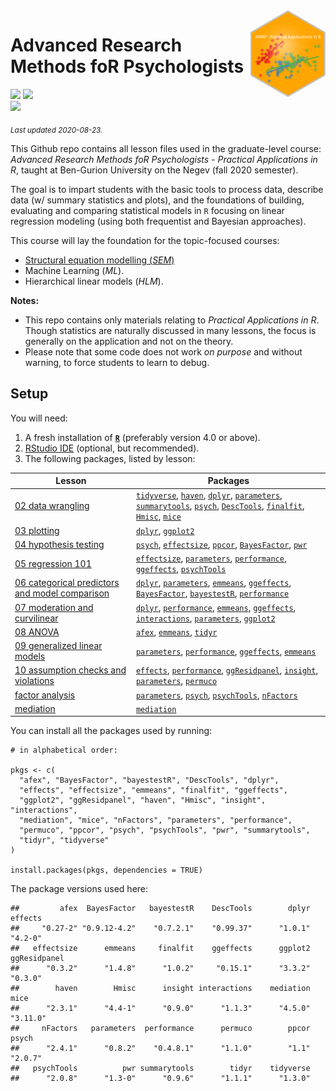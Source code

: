 
<img src='logo/BGUHex.png' align="right" height="139" />

# Advanced Research Methods foR Psychologists

[![](https://img.shields.io/badge/Open%20Educational%20Resources-Compatable-brightgreen)](https://creativecommons.org/about/program-areas/education-oer/)
[![](https://img.shields.io/badge/CC-BY--NC--SA%204.0-lightgray)](http://creativecommons.org/licenses/by-nc-sa/4.0/)  
[![](https://img.shields.io/badge/Language-R-blue)](http://cran.r-project.org/)

<sub>*Last updated 2020-08-23.*</sub>

This Github repo contains all lesson files used in the graduate-level
course: *Advanced Research Methods foR Psychologists - Practical
Applications in R*, taught at Ben-Gurion University on the Negev (fall
2020 semester).

The goal is to impart students with the basic tools to process data,
describe data (w/ summary statistics and plots), and the foundations of
building, evaluating and comparing statistical models in `R` focusing on
linear regression modeling (using both frequentist and Bayesian
approaches).

This course will lay the foundation for the topic-focused courses:

  - [Structural equation modelling
    (*SEM*)](https://github.com/mattansb/Structural-Equation-Modeling-foR-Psychologists)
  - Machine Learning (*ML*).
  - Hierarchical linear models (*HLM*).

**Notes:**

  - This repo contains only materials relating to *Practical
    Applications in R*. Though statistics are naturally discussed in
    many lessons, the focus is generally on the application and not on
    the theory.  
  - Please note that some code does not work *on purpose* and without
    warning, to force students to learn to debug.

## Setup

You will need:

1.  A fresh installation of [**`R`**](https://cran.r-project.org/)
    (preferably version 4.0 or above).
2.  [RStudio IDE](https://www.rstudio.com/products/rstudio/download/)
    (optional, but recommended).
3.  The following packages, listed by lesson:

| Lesson                                                                                                      | Packages                                                                                                                                                                                                                                                                                                                                                                                                                                                                                                                                                                                     |
| ----------------------------------------------------------------------------------------------------------- | -------------------------------------------------------------------------------------------------------------------------------------------------------------------------------------------------------------------------------------------------------------------------------------------------------------------------------------------------------------------------------------------------------------------------------------------------------------------------------------------------------------------------------------------------------------------------------------------- |
| [02 data wrangling](/02%20data%20wrangling)                                                                 | [`tidyverse`](https://CRAN.R-project.org/package=tidyverse), [`haven`](https://CRAN.R-project.org/package=haven), [`dplyr`](https://CRAN.R-project.org/package=dplyr), [`parameters`](https://CRAN.R-project.org/package=parameters), [`summarytools`](https://CRAN.R-project.org/package=summarytools), [`psych`](https://CRAN.R-project.org/package=psych), [`DescTools`](https://CRAN.R-project.org/package=DescTools), [`finalfit`](https://CRAN.R-project.org/package=finalfit), [`Hmisc`](https://CRAN.R-project.org/package=Hmisc), [`mice`](https://CRAN.R-project.org/package=mice) |
| [03 plotting](/03%20plotting)                                                                               | [`dplyr`](https://CRAN.R-project.org/package=dplyr), [`ggplot2`](https://CRAN.R-project.org/package=ggplot2)                                                                                                                                                                                                                                                                                                                                                                                                                                                                                 |
| [04 hypothesis testing](/04%20hypothesis%20testing)                                                         | [`psych`](https://CRAN.R-project.org/package=psych), [`effectsize`](https://CRAN.R-project.org/package=effectsize), [`ppcor`](https://CRAN.R-project.org/package=ppcor), [`BayesFactor`](https://CRAN.R-project.org/package=BayesFactor), [`pwr`](https://CRAN.R-project.org/package=pwr)                                                                                                                                                                                                                                                                                                    |
| [05 regression 101](/05%20regression%20101)                                                                 | [`effectsize`](https://CRAN.R-project.org/package=effectsize), [`parameters`](https://CRAN.R-project.org/package=parameters), [`performance`](https://CRAN.R-project.org/package=performance), [`ggeffects`](https://CRAN.R-project.org/package=ggeffects), [`psychTools`](https://CRAN.R-project.org/package=psychTools)                                                                                                                                                                                                                                                                    |
| [06 categorical predictors and model comparison](/06%20categorical%20predictors%20and%20model%20comparison) | [`dplyr`](https://CRAN.R-project.org/package=dplyr), [`parameters`](https://CRAN.R-project.org/package=parameters), [`emmeans`](https://CRAN.R-project.org/package=emmeans), [`ggeffects`](https://CRAN.R-project.org/package=ggeffects), [`BayesFactor`](https://CRAN.R-project.org/package=BayesFactor), [`bayestestR`](https://CRAN.R-project.org/package=bayestestR), [`performance`](https://CRAN.R-project.org/package=performance)                                                                                                                                                    |
| [07 moderation and curvilinear](/07%20moderation%20and%20curvilinear)                                       | [`dplyr`](https://CRAN.R-project.org/package=dplyr), [`performance`](https://CRAN.R-project.org/package=performance), [`emmeans`](https://CRAN.R-project.org/package=emmeans), [`ggeffects`](https://CRAN.R-project.org/package=ggeffects), [`interactions`](https://CRAN.R-project.org/package=interactions), [`parameters`](https://CRAN.R-project.org/package=parameters), [`ggplot2`](https://CRAN.R-project.org/package=ggplot2)                                                                                                                                                        |
| [08 ANOVA](/08%20ANOVA)                                                                                     | [`afex`](https://CRAN.R-project.org/package=afex), [`emmeans`](https://CRAN.R-project.org/package=emmeans), [`tidyr`](https://CRAN.R-project.org/package=tidyr)                                                                                                                                                                                                                                                                                                                                                                                                                              |
| [09 generalized linear models](/09%20generalized%20linear%20models)                                         | [`parameters`](https://CRAN.R-project.org/package=parameters), [`performance`](https://CRAN.R-project.org/package=performance), [`ggeffects`](https://CRAN.R-project.org/package=ggeffects), [`emmeans`](https://CRAN.R-project.org/package=emmeans)                                                                                                                                                                                                                                                                                                                                         |
| [10 assumption checks and violations](/10%20assumption%20checks%20and%20violations)                         | [`effects`](https://CRAN.R-project.org/package=effects), [`performance`](https://CRAN.R-project.org/package=performance), [`ggResidpanel`](https://CRAN.R-project.org/package=ggResidpanel), [`insight`](https://CRAN.R-project.org/package=insight), [`parameters`](https://CRAN.R-project.org/package=parameters), [`permuco`](https://CRAN.R-project.org/package=permuco)                                                                                                                                                                                                                 |
| [factor analysis](/factor%20analysis)                                                                       | [`parameters`](https://CRAN.R-project.org/package=parameters), [`psych`](https://CRAN.R-project.org/package=psych), [`psychTools`](https://CRAN.R-project.org/package=psychTools), [`nFactors`](https://CRAN.R-project.org/package=nFactors)                                                                                                                                                                                                                                                                                                                                                 |
| [mediation](/mediation)                                                                                     | [`mediation`](https://CRAN.R-project.org/package=mediation)                                                                                                                                                                                                                                                                                                                                                                                                                                                                                                                                  |

You can install all the packages used by running:

    # in alphabetical order:

    pkgs <- c(
      "afex", "BayesFactor", "bayestestR", "DescTools", "dplyr",
      "effects", "effectsize", "emmeans", "finalfit", "ggeffects",
      "ggplot2", "ggResidpanel", "haven", "Hmisc", "insight", "interactions",
      "mediation", "mice", "nFactors", "parameters", "performance",
      "permuco", "ppcor", "psych", "psychTools", "pwr", "summarytools",
      "tidyr", "tidyverse"
    )

    install.packages(pkgs, dependencies = TRUE)

The package versions used here:

    ##         afex  BayesFactor   bayestestR    DescTools        dplyr      effects 
    ##     "0.27-2" "0.9.12-4.2"    "0.7.2.1"    "0.99.37"      "1.0.1"      "4.2-0" 
    ##   effectsize      emmeans     finalfit    ggeffects      ggplot2 ggResidpanel 
    ##      "0.3.2"      "1.4.8"      "1.0.2"     "0.15.1"      "3.3.2"      "0.3.0" 
    ##        haven        Hmisc      insight interactions    mediation         mice 
    ##      "2.3.1"      "4.4-1"      "0.9.0"      "1.1.3"      "4.5.0"     "3.11.0" 
    ##     nFactors   parameters  performance      permuco        ppcor        psych 
    ##      "2.4.1"      "0.8.2"    "0.4.8.1"      "1.1.0"        "1.1"      "2.0.7" 
    ##   psychTools          pwr summarytools        tidyr    tidyverse 
    ##      "2.0.8"      "1.3-0"      "0.9.6"      "1.1.1"      "1.3.0"

